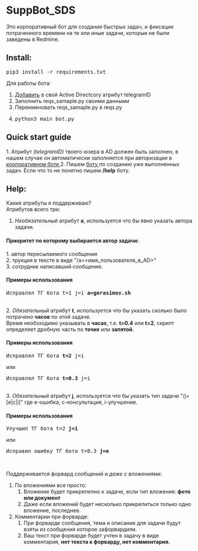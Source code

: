 # SuppBot_SDS
Это корпоративный бот для создания быстрых задач, и фиксации потраченного времени на те или иные задачи, которые не были заведены в Redmine. 



<h2>Install:</h2>
<pre>pip3 install -r requirements.txt</pre>

Для работы бота:
1. <a href=https://habr.com/ru/companies/first/articles/654627/>Добавить</a> в свой Active Directcory атрибут telegramID 
2. Заполнить reqs_samaple.py своими данными
3. Переименовать reqs_samaple.py в reqs.py
4. <pre>python3 main_bot.py</pre>

<h2>Quick start guide</h2>
1. Атрибут <i>(telegramID)</i> твоего юзера в AD должен быть заполнен, в нашем случае он автоматически заполняется при авторизации в <a href=https://t.me/sds_corp_bot> корпоративном боте </a>
2. Пишем <a href=https://t.me/sds_fast_issue_bot> боту </a> по созданию уже выполненных задач. Если что то не понятно пишем <b>/help</b> боту.

<h2> Help: </h2>

Какие атрибуты я поддерживаю?<br>
Атрибутов всего три:
1. <i>Необязательный</i> атрибут <b>a</b>, используется что бы явно указать автора задачи.<br>
<h4>Приоритет по которому выбирается автор задачи:</h4>
	1. автор пересылаемого сообщения<br>
	2. трукция в тексте в виде "/a=<имя_пользователя_в_AD>"<br>
	3. сотрудник написавший сообщение.
<h4>Примеры использования </h4>
    <pre>Исправлял ТГ бота t=1 j=i <b>a=gerasimov.sh</b></pre><br>
2. <i>Обязательный</i> атрибут <b>t</b>, используется что бы указать сколько было потрачено <b>часов</b> по этой задаче.<br>
Время необзходимо указывать в <b>часах</b>, т.е. <b>t=0.4</b> или <b>t=2</b>, скрипт определяет дробную часть по <b>точке</b> или <b>запятой.</b>
<h4>Примеры использования </h4>
    <pre>Исправлял ТГ бота <b>t=2</b> j=i</pre>или
	<pre>Исправлял ТГ бота <b>t=0.3</b> j=i</pre><br>
3. <i>Обязательный</i> атрибут <b>j</b>, используется что бы указать тип задачи "/j=[e|c|i]" где e-ошибка, c-консультация, i-улучшение.
<h4>Примеры использования </h4>
    <pre>Улучшил ТГ бота t=2 <b>j=i</b></pre>или
	<pre>Исправил ошибку ТГ бота t=0.3 <b>j=e</b></pre><br>

Поддерживается форвард сообщений и <i>даже с вложениями</i>:
1. По вложениями все просто:
	1. Вложение будет прикрепелно к задаче, если тип вложения: <b>фото или документ</b>
    2. Даже если вложений будет несколько прикрепиться только одно вложение, последнее.
2. Комментарии при форварде:
	1. При форварде сообщения, тема и описание для задачи будут взяты из сообщения которое зафорвардили.
    2. Ваш текст при форварде будет учтен в задачу в виде комментария, <b>нет текста к форварду, нет комментария.</b>